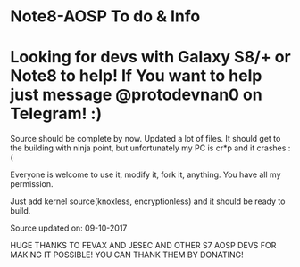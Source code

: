 # Note8-AOSP To do & Info
# Looking for devs with Galaxy S8/+ or Note8 to help! If You want to help just message @protodevnan0 on Telegram! :)

Source should be complete by now. Updated a lot of files. It should get to the building with ninja point, but unfortunately my PC is cr*p and it crashes :(

Everyone is welcome to use it, modify it, fork it, anything. You have all my permission. 

Just add kernel source(knoxless, encryptionless) and it should be ready to build. 

Source updated on: 09-10-2017

HUGE THANKS TO FEVAX AND JESEC AND OTHER S7 AOSP DEVS FOR MAKING IT POSSIBLE! YOU CAN THANK THEM BY DONATING!
